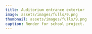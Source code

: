```yaml
---
title: Auditorium entrance exterior
image: assets/images/fulls/9.png
thumbnail: assets/images/fulls/9.png
caption: Render for school project.
---
```

